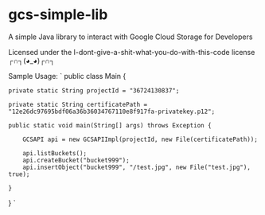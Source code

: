 gcs-simple-lib
==============

A simple Java library to interact with Google Cloud Storage for Developers

Licensed under the I-dont-give-a-shit-what-you-do-with-this-code license ┌∩┐(◕_◕)┌∩┐

Sample Usage:
`
public class Main {

    private static String projectId = "36724130837";

    private static String certificatePath = "12e26dc97695bdf06a36b36034767110e8f917fa-privatekey.p12";

    public static void main(String[] args) throws Exception {

        GCSAPI api = new GCSAPIImpl(projectId, new File(certificatePath));

        api.listBuckets();
        api.createBucket("bucket999");
        api.insertObject("bucket999", "/test.jpg", new File("test.jpg"), true);

    }

}
`